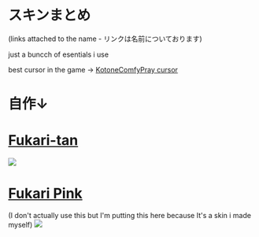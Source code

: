 # スキンまとめ
(links attached to the name - リンクは名前についております)

just a buncch of esentials i use

best cursor in the game → 
[KotoneComfyPray cursor](https://dl.dropboxusercontent.com/s/r78lbelm8mapzsm/KotoneComfyPray.zip)

# 自作↓

# [Fukari-tan](https://dl.dropboxusercontent.com/s/wmgc60j85vvsl1c/Fukari-tan.osk)
![](https://osu.ppy.sh/ss/17103149/c064)

# [Fukari Pink](https://dl.dropboxusercontent.com/s/h6shw93yneae35g/Fukari%20Pink.osk)
(I don't actually use this but I'm putting this here because It's a skin i made myself)
![](https://osu.ppy.sh/ss/16544412/1d56)


